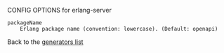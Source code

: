 
CONFIG OPTIONS for erlang-server

	packageName
	    Erlang package name (convention: lowercase). (Default: openapi)

Back to the [generators list](README.md)
